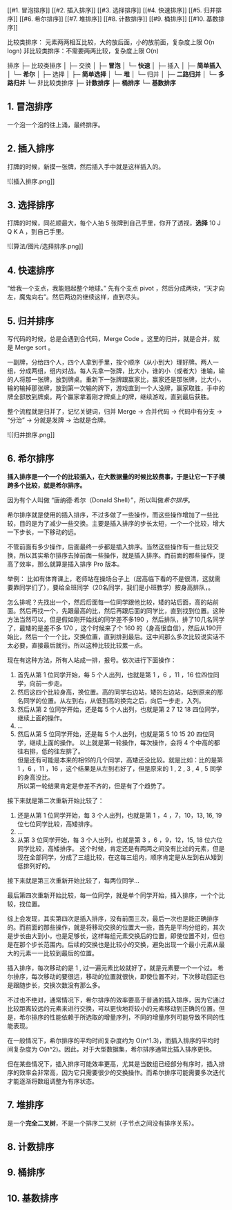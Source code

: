 [[#1. 冒泡排序]]
[[#2. 插入排序]]
[[#3. 选择排序]]
[[#4. 快速排序]]
[[#5. 归并排序]]
[[#6. 希尔排序]]
[[#7. 堆排序]]
[[#8. 计数排序]]
[[#9. 桶排序]]
[[#10. 基数排序]]



比较类排序： 元素两两相互比较，大的放后面，小的放前面，复杂度上限 O(n logn)
非比较类排序：不需要两两比较，复杂度上限 O(n)

排序
├─ 比较类排序 
│   ├─ 交换
│        ├─ **冒泡**
│        └─ **快速**
│   ├─ 插入
│        ├─ **简单插入**
│        └─ **希尔**
│   ├─ 选择
│        ├─ **简单选择**
│        └─ **堆**
│   └─ 归并
│        ├─ **二路归并**
│        └─ **多路归并**
└─ 非比较类排序
    ├─ **计数排序**
    ├─ **桶排序**
	└─ **基数排序**

## 1. 冒泡排序

一个泡一个泡的往上涌，最终排序。

## 2. 插入排序

打牌的时候，新摸一张牌，然后插入手中就是这样插入的。

![[插入排序.png]]
## 3. 选择排序

打牌的时候，同花顺最大，每个人抽 5 张牌到自己手里，你开了透视，**选择** 10 J Q K A ，到自己手里。

![[算法/图片/选择排序.png]]

## 4. 快速排序

“给我一个支点，我能翘起整个地球。”
先有个支点 pivot ，然后分成两块，“天才向左，魔鬼向右”。然后两边的继续这样，直到尽头。

## 5. 归并排序

写代码的时候，总是会遇到合代码，Merge Code 。这里的归并，就是合并，就是 Merge sort 。  

一副牌，分给四个人，四个人拿到手里，按个顺序（从小到大）理好牌。两人一组，分成两组，组内对战。每人先拿一张牌，比大小，谁的小（或者大）谁输，输的人将那一张牌，放到牌桌。重新下一张牌跟赢家比，赢家还是那张牌，比大小，输的输掉那张牌，放到第一次输的牌下，游戏直到一个人没牌，赢家取胜，手中的牌全部放到牌桌。两个赢家拿着刚才牌桌上的牌，继续游戏，直到最后获胜。

整个流程就是归并了，记忆关键词，归并 Merge -> 合并代码 -> 代码中有分支 -> “分治” -> 分就是发牌 -> 治就是合牌。

![[归并排序.png]]
## 6. 希尔排序

**插入排序是一个一个的比较插入，在大数据量的时候比较费事，于是让它一下子横跨多个比较，就是希尔排序。**

因为有个人叫做 “唐纳德·希尔（Donald Shell）”，所以叫做*希尔排序*。

希尔排序就是使用的插入排序，不过多做了一些操作，而这些操作增加了一些比较，目的是为了减少一些交换。主要是插入排序的步长太短，一个一个比较，增大一下步长，一下移动的远。

不管前面有多少操作，后面最终一步都是插入排序。当然这些操作有一些比较交换，所以其实希尔排序去掉前面一些操作，就是插入排序。而前面的那些操作，提高了效率，那么就算是插入排序 Pro 版本。

举例：
比如有体育课上，老师站在操场台子上（居高临下看的不是很清，这就需要靠同学们了），要给全班同学（20名同学，我们是小班教学）按身高排队，。

怎么排呢？先找出一个，然后后面每一位同学跟他比较，矮的站后面，高的站前面。然后再找一个，先跟最高的比，然后再跟后面的同学比，直到找到位置。这种方法当然可以，但是假如刚开始找的同学差不多190 ，然后排队，排了10几名同学了，最矮的是差不多 170 ，这个时候来了个 160 的（身高很自信），然后从190开始比，然后一个一个比，交换位置，直到排到最后。这中间那么多次比较说实话不太必要，直接最后就行。所以这种比较比较累一点。

现在有这种方法，所有人站成一排，报号。依次进行下面操作：
1.  首先从第 1 位同学开始，每 5 个人出列，也就是第 1 ，6 ，11 ，16 位四位同学，向前一步走。
2. 然后这四个比较身高，换位置。高的同学右边站，矮的左边站，站到原来的那名同学的位置。从左到右，从低到高的换完之后，向后一步走，入列。
3. 然后从第 2 位同学开始，还是每 5 个人出列，也就是第 2 7 12 18 四位同学，继续上面的操作。
4. ...
5. 然后从第 5 位同学开始，还是每 5 个人出列，也就是第 5 10 15 20 四位同学，继续上面的操作。
以上就是第一轮操作，每次操作，会将 4 个中高的都往右排，低的往左排了。  
但是还有可能是本来的相邻的几个同学，高矮还没比较。就是比如：比的是第 1 ，6 ，11 ，16 ，这个结果是从左到右好了，但是原来的 1 , 2 , 3 , 4 , 5 同学的身高没比。  
所以第一轮结果肯定是参差不齐的，但是有了个趋势了。

接下来就是第二次重新开始比较了：
1. 还是从第 1 位同学开始，每 3 个人出列，也就是第 1 ，4 ，7，10，13, 16, 19 位七位同学比较，高矮排序。
2. ...
3. 从第 3 位同学开始，每 3 个人出列，也就是第 3 ，6 ，9，12，15, 18 位六位同学比较，高矮排序。
这个时候，肯定还是有两两之间没有比过的元素，但是现在全部同学，分成了三组比较，在这每三组内，顺序肯定是从左到右从矮到低排列好的。

接下来就是第三次重新开始比较了，每两位同学...

最后第四次重新开始比较，每一位同学，就是单个同学开始，插入排序，一个个比较，找位置。

综上会发现，其实第四次是插入排序，没有前面三次，最后一次也是能正确排序的。而前面的那些操作，就是将移动交换的位置大一些，首先是平均分组的，其次是步长由大到小，也是足够长，这样每组元素交换后的位置，即使位置不对，但也是在那个步长范围内。后续的交换也是比较小的交换，避免出现一个最小元素从最大的元素一一比较到最后的位置。

插入排序，每次移动的是 1 , 过一遍元素比较就好了，就是元素要一个一个过。
希尔排序，每次移动的要很远，移动的位置就很快，即使位置不对，下次移动回正也是跟随步长，交换次数没有那么多。

不过也不绝对，通常情况下，希尔排序的效率要高于普通的插入排序，因为它通过比较距离较远的元素来进行交换，可以更快地将较小的元素移动到正确的位置。但是，希尔排序的性能依赖于所选取的增量序列，不同的增量序列可能导致不同的性能表现。

在一般情况下，希尔排序的平均时间复杂度约为 O(n^1.3)，而插入排序的平均时间复杂度为 O(n^2)。因此，对于大型数据集，希尔排序通常比插入排序更快。

但在某些情况下，插入排序可能效率更高，尤其是当数组已经部分有序时，插入排序的效率会非常高，因为它只需要很少的交换操作。而希尔排序可能需要多次迭代才能逐渐将数组调整为有序状态。

## 7. 堆排序

是一个**完全二叉树**，不是一个排序二叉树（子节点之间没有排序关系）。

## 8. 计数排序
## 9. 桶排序
## 10. 基数排序
 
